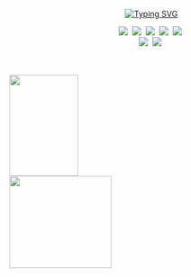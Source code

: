 <div align="center">
  
[![Typing SVG](https://readme-typing-svg.herokuapp.com?font=Oleo+Script&color=9D9ED2&size=35&center=true&vCenter=true&width=404&height=53&lines=%E3%80%80%E3%80%80Hi+there%2C+I'm+SungBean.+%E3%80%80%E3%80%80)](https://git.io/typing-svg)

</div>

<p align="center">
  <img src="https://img.shields.io/badge/HTML5-E34F26.svg?&style=flat-round&logo=HTML5&logoColor=white"/></a>&nbsp
  <img src="https://img.shields.io/badge/CSS-1572B6.svg?&style=flat-round&logo=CSS3&logoColor=white"/></a>&nbsp 
  <img src="https://img.shields.io/badge/Sass-CC6699?style=flat-round&logo=Sass&logoColor=white"/></a>&nbsp 
  <img src="https://img.shields.io/badge/JavaScript-F7DF1E?style=flat-round&logo=JavaScript&logoColor=white"/></a>&nbsp
  <img src="https://img.shields.io/badge/TypeScript-3178C6?style=flat-round&logo=TypeScript&logoColor=white"/></a>&nbsp 
  <br>
  <img src="https://img.shields.io/badge/React-61DAFB?style=flat-round&logo=react&logoColor=white"/></a>&nbsp
  <img src="https://img.shields.io/badge/Vue-4FC08D?style=flat-round&logo=Vue.js&logoColor=white"/></a>&nbsp
  <br>
</p>
<br><br>

<div display="flex">
 <img src="https://github-readme-stats.vercel.app/api?username=DDoon&show_icons=true&theme=material-palenight&hide_border=true&bg_color=20232a&icon_color=E3E3E3A8&text_color=fff&title_color=918FE0&count_private=true" style="height:180px" width=49.2% />
 <img src="https://github-readme-stats.vercel.app/api/top-langs/?username=DDoon&layout=compact&theme=react-dark&bg_color=20232a&hide_border=true&line=8A87D0&color=918FE0&title_color=918FE0&text_color=fff"style="height:164px" width="60%"/>
</div>





